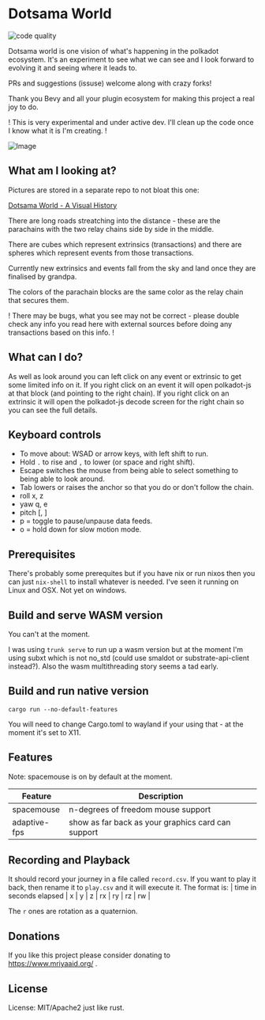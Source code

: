 # Dotsama World

![code quality](https://badgen.net/badge/code%20quality:/yolo/green?icon=awesome)

Dotsama world is one vision of what's happening in the polkadot ecosystem.
It's an experiment to see what we can see and I look forward to evolving it
and seeing where it leads to.

PRs and suggestions (issuse) welcome along with crazy forks!

Thank you Bevy and all your plugin ecosystem for making this project a real joy to do.

! This is very experimental and under active dev. I'll clean up the code once I know what it is I'm creating. !

![Image](https://github.com/gilescope/dotsamaworld-visual-history/blob/main/chapter2/Screenshot%20from%202022-05-08%2010-03-11.png?raw=true)

## What am I looking at?

Pictures are stored in a separate repo to not bloat this one: 

[Dotsama World - A Visual History](https://github.com/gilescope/dotsamaworld-visual-history)

There are long roads streatching into the distance - these are the parachains with the two relay chains side by side in the middle.

There are cubes which represent extrinsics (transactions) and there are spheres which represent events from those transactions.

Currently new extrinsics and events fall from the sky and land once they are finalised by grandpa.

The colors of the parachain blocks are the same color as the relay chain that secures them.

! There may be bugs, what you see may not be correct - please double check any info you read here with external sources before doing any transactions based on this info. !

## What can I do?

As well as look around you can left click on any event or extrinsic to get some limited info on it.
If you right click on an event it will open polkadot-js at that block (and pointing to the right chain).
If you right click on an extrinsic it will open the polkadot-js decode screen for the right chain so you can see the full details.

## Keyboard controls

 - To move about: WSAD or arrow keys, with left shift to run.
 - Hold `.` to rise and `,` to lower (or space and right shift). 
 - Escape switches the mouse from being able to select something to being able to look around.
 - Tab lowers or raises the anchor so that you do or don't follow the chain.
 - roll x, z
 - yaw q, e
 - pitch [, ]
 - p = toggle to pause/unpause data feeds.
 - o = hold down for slow motion mode.

## Prerequisites

There's probably some prerequites but if you have nix or run nixos then you can just 
`nix-shell` to install whatever is needed. I've seen it running on Linux and OSX. Not yet on windows.

## Build and serve WASM version

You can't at the moment.

I was using `trunk serve` to run up a wasm version but at the moment I'm using subxt which is not no_std
(could use smaldot or substrate-api-client instead?). Also the wasm multithreading story seems a tad early.

## Build and run native version
```
cargo run --no-default-features
```

You will need to change Cargo.toml to wayland if your using that - at the moment it's set to X11.

## Features

Note: spacemouse is on by default at the moment.

| Feature      | Description                                        |
| ------------ | -------------------------------------------------- |
| spacemouse   | n-degrees of freedom mouse support                 |
| adaptive-fps | show as far back as your graphics card can support |

## Recording and Playback

It should record your journey in a file called `record.csv`. If you want to play it back, then rename it to `play.csv` and it will execute it. The format is:
| time in seconds elapsed | x | y | z | rx | ry | rz | rw |

The `r` ones are rotation as a quaternion.

## Donations

If you like this project please consider donating to https://www.mriyaaid.org/ .

## License

License: MIT/Apache2 just like rust.